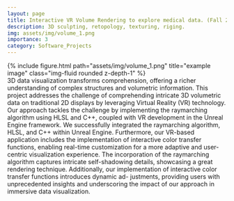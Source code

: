 ```yaml
---
layout: page
title: Interactive VR Volume Rendering to explore medical data. (Fall 2022)
description: 3D sculpting, retopology, texturing, riging.
img: assets/img/volume_1.png
importance: 3
category: Software_Projects
---
```



<div class="row">
    <div class="col-sm mt-3 mt-md-0">
        {% include figure.html path="assets/img/volume_1.png" title="example image" class="img-fluid rounded z-depth-1" %}
    </div>
</div>
<div class="caption">
    3D data visualization transforms comprehension,
offering a richer understanding of complex structures and
volumetric information. This project addresses the challenge
of comprehending intricate 3D volumetric data on traditional
2D displays by leveraging Virtual Reality (VR) technology. Our
approach tackles the challenge by implementing the raymarching
algorithm using HLSL and C++, coupled with VR development
in the Unreal Engine framework. We successfully integrated
the raymarching algorithm, HLSL, and C++ within Unreal
Engine. Furthermore, our VR-based application includes the
implementation of interactive color transfer functions, enabling
real-time customization for a more adaptive and user-centric
visualization experience. The incorporation of the raymarching
algorithm captures intricate self-shadowing details, showcasing
a great rendering technique. Additionally, our implementation
of interactive color transfer functions introduces dynamic ad-
justments, providing users with unprecedented insights and
underscoring the impact of our approach in immersive data
visualization.
</div>

